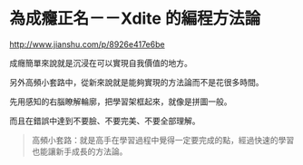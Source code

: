 # 為成癮正名－－Xdite 的編程方法論

http://www.jianshu.com/p/8926e417e6be

成癮簡單來說就是沉浸在可以實現自我價值的地方。



另外高頻小套路中，從新來說就是能夠實現的方法論而不是花很多時間。

先用感知的右腦瞭解輪廓，把學習架框起來，就像是拼圖一般。

而且在錯誤中達到不要臉、不要完美、不要全部理解。



> 高頻小套路：就是高手在學習過程中覺得一定要完成的點，經過快速的學習也能讓新手成長的方法論。